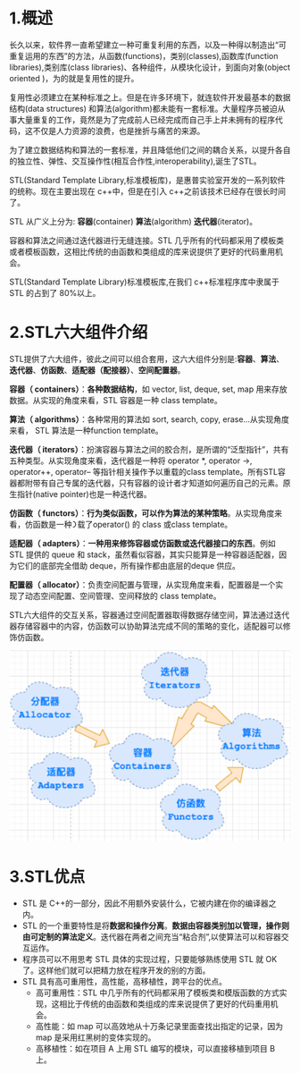 # 1.概述

长久以来，软件界一直希望建立一种可重复利用的东西，以及一种得以制造出“可重复运用的东西”的方法，从函数(functions)，类别(classes),函数库(function libraries),类别库(class libraries)、各种组件，从模块化设计，到面向对象(object oriented )，为的就是复用性的提升。

复用性必须建立在某种标准之上。但是在许多环境下，就连软件开发最基本的数据结构(data structures) 和算法(algorithm)都未能有一套标准。大量程序员被迫从事大量重复的工作，竟然是为了完成前人已经完成而自己手上并未拥有的程序代码，这不仅是人力资源的浪费，也是挫折与痛苦的来源。

为了建立数据结构和算法的一套标准，并且降低他们之间的耦合关系，以提升各自的独立性、弹性、交互操作性(相互合作性,interoperability),诞生了STL。

STL(Standard Template Library,标准模板库)，是惠普实验室开发的一系列软件的统称。现在主要出现在 c++中，但是在引入 c++之前该技术已经存在很长时间了。

STL 从广义上分为: **容器**(container) **算法**(algorithm) **迭代器**(iterator)。

容器和算法之间通过迭代器进行无缝连接。STL 几乎所有的代码都采用了模板类或者模板函数，这相比传统的由函数和类组成的库来说提供了更好的代码重用机会。

STL(Standard Template Library)标准模板库,在我们 c++标准程序库中隶属于 STL 的占到了 80%以上。

# 2.STL六大组件介绍

STL提供了六大组件，彼此之间可以组合套用，这六大组件分别是:**容器**、**算法**、**迭代器**、**仿函数**、**适配器（配接器）**、**空间配置器**。

**容器（ containers）**：**各种数据结构**，如 vector, list, deque, set, map ⽤来存放数据。从实现的⻆度来看，STL 容器是⼀种 class template。

**算法（ algorithms）**：各种常⽤的算法如 sort, search, copy, erase…从实现⻆度来看， STL 算法是⼀种function template。

**迭代器（ iterators）**：扮演容器与算法之间的胶合剂，是所谓的“泛型指针”，共有五种类型。从实现⻆度来看，迭代器是⼀种将 operator \*, operator ->, operator++, operator– 等指针相关操作予以重载的class template。所有STL容器都附带有自己专属的迭代器，只有容器的设计者才知道如何遍历自己的元素。原生指针(native pointer)也是一种迭代器。

**仿函数（ functors）**：**⾏为类似函数，可以作为算法的某种策略**。从实现⻆度来看，仿函数是⼀种᯿载了operator() 的 class 或class template。

**适配器（ adapters）**：**⼀种⽤来修饰容器或仿函数或迭代器接⼝的东⻄**。例如 STL 提供的 queue 和 stack，虽然看似容器，其实只能算是⼀种容器适配器，因为它们的底部完全借助 deque，所有操作都由底层的deque 供应。

**配置器（ allocator）**：负责空间配置与管理，从实现⻆度来看，配置器是⼀个实现了动态空间配置、空间管理、空间释放的 class template。

STL六大组件的交互关系，容器通过空间配置器取得数据存储空间，算法通过迭代器存储容器中的内容，仿函数可以协助算法完成不同的策略的变化，适配器可以修饰仿函数。

![](image/g780zjz2_2_tBCmQjfffv.png)

# 3.STL优点

- STL 是 C++的一部分，因此不用额外安装什么，它被内建在你的编译器之内。
- STL 的一个重要特性是将**数据和操作分离**。**数据由容器类别加以管理，操作则由可定制的算法定义**。迭代器在两者之间充当“粘合剂”,以使算法可以和容器交互运作。
- 程序员可以不用思考 STL 具体的实现过程，只要能够熟练使用 STL 就 OK 了。这样他们就可以把精力放在程序开发的别的方面。
- STL 具有高可重用性，高性能，高移植性，跨平台的优点。
  - 高可重用性：STL 中几乎所有的代码都采用了模板类和模版函数的方式实现，这相比于传统的由函数和类组成的库来说提供了更好的代码重用机会。
  - 高性能：如 map 可以高效地从十万条记录里面查找出指定的记录，因为 map 是采用红黑树的变体实现的。
  - 高移植性：如在项目 A 上用 STL 编写的模块，可以直接移植到项目 B 上。
